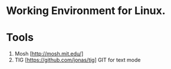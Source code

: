 Working Environment for Linux. 
=====
Tools
=
1. Mosh [http://mosh.mit.edu/]
2. TIG [https://github.com/jonas/tig] GIT for text mode
